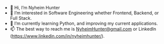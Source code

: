 - 👋  Hi, I’m Nyheim Hunter
- 👀  I’m interested in Software Engineering whether Frontend, Backend, or Full Stack. 
- 🌱  I’m currently learning Python, and improving my current applications.
- 📫  The best way to reach me is NyheimHunter@gmail.com or LinkedIn (https://www.linkedin.com/in/nyheimhunter/).

